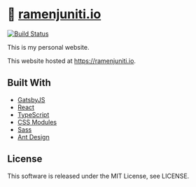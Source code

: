 # 🍜 [ramenjuniti.io](https://ramenjuniti.io)

[![Build Status](https://travis-ci.org/ramenjuniti/ramenjuniti.io.svg?branch=master)](https://travis-ci.org/ramenjuniti/ramenjuniti.io)

This is my personal website.

This website hosted at https://ramenjuniti.io.

## Built With

- [GatsbyJS](https://www.gatsbyjs.org/)
- [React](https://reactjs.org/)
- [TypeScript](https://www.typescriptlang.org/)
- [CSS Modules](https://github.com/css-modules/css-modules)
- [Sass](https://sass-lang.com/)
- [Ant Design](https://ant.design/)

## License

This software is released under the MIT License, see LICENSE.
